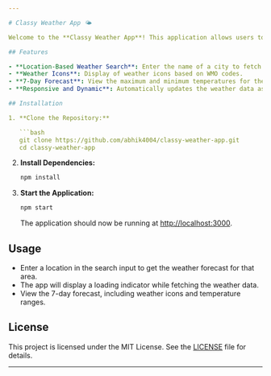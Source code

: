 ```yaml
---

# Classy Weather App 🌤️

Welcome to the **Classy Weather App**! This application allows users to search for the weather in different locations worldwide using React class components. The app fetches data from the Open-Meteo API and displays a 7-day weather forecast with appropriate weather icons.

## Features

- **Location-Based Weather Search**: Enter the name of a city to fetch its weather information.
- **Weather Icons**: Display of weather icons based on WMO codes.
- **7-Day Forecast**: View the maximum and minimum temperatures for the next 7 days.
- **Responsive and Dynamic**: Automatically updates the weather data as the location is typed in.

## Installation

1. **Clone the Repository:**

   ```bash
   git clone https://github.com/abhik4004/classy-weather-app.git
   cd classy-weather-app
   ```

2. **Install Dependencies:**

   ```bash
   npm install
   ```

3. **Start the Application:**

   ```bash
   npm start
   ```

   The application should now be running at [http://localhost:3000](http://localhost:3000).

## Usage

- Enter a location in the search input to get the weather forecast for that area.
- The app will display a loading indicator while fetching the weather data.
- View the 7-day forecast, including weather icons and temperature ranges.

## License

This project is licensed under the MIT License. See the [LICENSE](LICENSE) file for details.

---  
```

